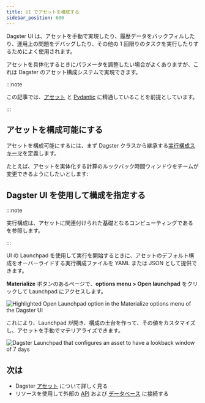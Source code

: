 ```yaml
---
title: UI でアセットを構成する
sidebar_position: 600
---
```


Dagster UI は、アセットを手動で実現したり、履歴データをバックフィルしたり、運用上の問題をデバッグしたり、その他の 1 回限りのタスクを実行したりするためによく使用されます。

アセットを具体化するときにパラメータを調整したい場合がよくありますが、これは Dagster のアセット構成システムで実現できます。

:::note

この記事では、[アセット](index.md) と [Pydantic](https://docs.pydantic.dev/latest/) に精通していることを前提としています。

:::


## アセットを構成可能にする

アセットを構成可能にするには、まず Dagster <PyObject section="config" module="dagster" object="Config" /> クラスから継承する[実行構成スキーマ](/guides/operate/configuration/run-configuration)を定義します。

たとえば、アセットを実体化する計算のルックバック時間ウィンドウをチームが変更できるようにしたいとします:

<CodeExample path="docs_beta_snippets/docs_beta_snippets/guides/data-modeling/configuring-assets/config-schema.py" language="python" />

## Dagster UI を使用して構成を指定する

:::note

実行構成は、アセットに関連付けられた基礎となるコンピューティングである <PyObject section="ops" module="dagster" object="op" /> を参照します。

:::

UI の Launchpad を使用して実行を開始するときに、アセットのデフォルト構成をオーバーライドする実行構成ファイルを YAML または JSON として提供できます。

**Materialize** ボタンのあるページで、**options menu > Open launchpad** をクリックして Launchpad にアクセスします。

![Highlighted Open Launchpad option in the Materialize options menu of the Dagster UI](/images/guides/build/assets/configuring-assets-in-the-ui/open-launchpad.png)

これにより、Launchpad が開き、構成の土台を作って、その値をカスタマイズし、アセットを手動でマテリアライズできます。

![Dagster Launchpad that configures an asset to have a lookback window of 7 days](/images/guides/build/assets/configuring-assets-in-the-ui/look-back-7.png)

## 次は

- Dagster [アセット](/guides/build/assets/) について詳しく見る
- リソースを使用して外部の [API](/guides/build/external-resources/connecting-to-apis) および [データベース](/guides/build/external-resources/connecting-to-databases) に接続する
